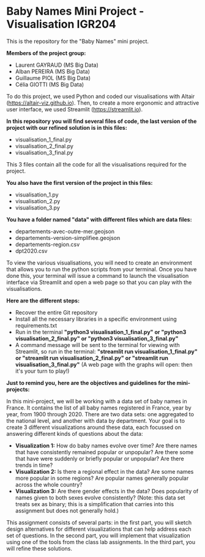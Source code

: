 # Baby Names Mini Project - Visualisation IGR204

This is the repository for the "Baby Names" mini project.

**Members of the project group:**  
- Laurent GAYRAUD (MS Big Data)
- Alban PEREIRA (MS Big Data)
- Guillaume PIOL (MS Big Data)
- Célia GIOTTI (MS Big Data)

To do this project, we used Python and coded our visualisations with Altair (https://altair-viz.github.io). Then, to create a more ergonomic and attractive user interface, we used Streamlit (https://streamlit.io). 

**In this repository you will find several files of code, the last version of the project with our refined solution is in this files:**
- visualisation_1_final.py
- visualisation_2_final.py
- visualisation_3_final.py

This 3 files contain all the code for all the visualisations required for the project.

**You also have the first version of the project in this files:**
- visualisation_1.py
- visualisation_2.py
- visualisation_3.py

**You have a folder named "data" with different files which are data files:**
- departements-avec-outre-mer.geojson
- departements-version-simplifiee.geojson
- departements-region.csv
- dpt2020.csv

To view the various visualisations, you will need to create an environment that allows you to run the python scripts from your terminal. Once you have done this, your terminal will issue a command to launch the visualisation interface via Streamlit and open a web page so that you can play with the visualisations.

**Here are the different steps:**  
- Recover the entire Git repository
- Install all the necessary libraries in a specific environment using requirements.txt
- Run in the terminal **"python3 visualisation_1_final.py" or "python3 visualisation_2_final.py" or "python3 visualisation_3_final.py"**
- A command message will be sent to the terminal for viewing with Streamlit, so run in the terminal: **"streamlit run visualisation_1_final.py" or "streamlit run visualisation_2_final.py" or "streamlit run visualisation_3_final.py"** (A web page with the graphs will open: then it's your turn to play!)


**Just to remind you, here are the objectives and guidelines for the mini-projects:** 

In this mini-project, we will be working with a data set of baby names in France. It contains the list of all baby names registered in France, year by year, from 1900 through 2020. There are two data sets: one aggregated to the national level, and another with data by department. Your goal is to create 3 different visualizations around these data, each focussed on answering different kinds of questions about the data:

- **Visualization 1:** How do baby names evolve over time? Are there names that have consistently remained popular or unpopular? Are there some that have were suddenly or briefly popular or unpopular? Are there trends in time?
- **Visualization 2:** Is there a regional effect in the data? Are some names more popular in some regions? Are popular names generally popular across the whole country?
- **Visualization 3:** Are there gender effects in the data? Does popularity of names given to both sexes evolve consistently? (Note: this data set treats sex as binary; this is a simplification that carries into this assignment but does not generally hold.)

This assignment consists of several parts: in the first part, you will sketch design alternatives for different visualizations that can help address each set of questions. In the second part, you will implement that visualization using one of the tools from the class lab assignments. In the third part, you will refine these solutions.



